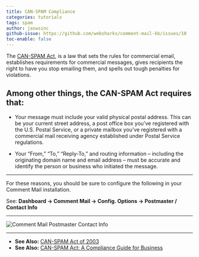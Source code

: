 ```yaml
---
title: CAN-SPAM Compliance
categories: tutorials
tags: spam
author: jaswsinc
github-issue: https://github.com/websharks/comment-mail-kb/issues/10
toc-enable: false
---
```


The [CAN-SPAM Act](http://comment-mail.com/r/can-spam-act/), is a law that sets the rules for commercial email, establishes requirements for commercial messages, gives recipients the right to have you stop emailing them, and spells out tough penalties for violations.

## Among other things, the CAN-SPAM Act requires that:

- Your message must include your valid physical postal address. This can be your current street address, a post office box you’ve registered with the U.S. Postal Service, or a private mailbox you’ve registered with a commercial mail receiving agency established under Postal Service regulations.

- Your “From,” “To,” “Reply-To,” and routing information – including the originating domain name and email address – must be accurate and identify the person or business who initiated the message.

---

For these reasons, you should be sure to configure the following in your Comment Mail installation.

See: **Dashboard → Comment Mail → Config. Options →  Postmaster / Contact Info**

---

![Comment Mail Postmaster Contact Info](https://cloud.githubusercontent.com/assets/7514953/13084884/78c64b84-d516-11e5-96b5-e2174828cf0b.png)



---

- **See Also:** [CAN-SPAM Act of 2003](http://comment-mail.com/r/can-spam-act/)
- **See Also:** [CAN-SPAM Act: A Compliance Guide for Business](https://www.ftc.gov/tips-advice/business-center/guidance/can-spam-act-compliance-guide-business)
